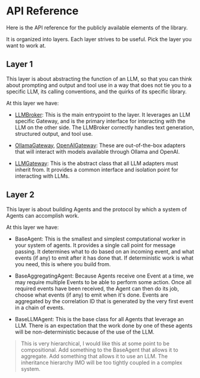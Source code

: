 # API Reference

Here is the API reference for the publicly available elements of the library.

It is organized into layers. Each layer strives to be useful. Pick the layer you want to work at.

## Layer 1

This layer is about abstracting the function of an LLM, so that you can think about prompting and output and tool use in
a way that does not tie you to a specific LLM, its calling conventions, and the quirks of its specific library.

At this layer we have:

- [LLMBroker](api_1.md#mojentic.llm.LLMBroker): This is the main entrypoint to the layer. It leverages an LLM specific
  Gateway, and is the primary interface for interacting with the LLM on the other side. The LLMBroker correctly handles
  text generation, structured output, and tool use.

- [OllamaGateway](api_1.md#mojentic.llm.OllamaGateway), [OpenAIGateway](api_1.md#mojentic.llm.OpenAIGateway): These are
  out-of-the-box adapters that will interact with models available through
  Ollama and OpenAI.

- [LLMGateway](api_1.md#mojentic.llm.LLMGateway): This is the abstract class that all LLM adapters must inherit from. It
  provides a common interface and isolation point for interacting with LLMs.

## Layer 2

This layer is about building Agents and the protocol by which a system of Agents can accomplish work.

At this layer we have:

- BaseAgent: This is the smallest and simplest computational worker in your system of agents. It provides a single call
  point for message passing. It determines what to do based on an incoming event, and what events (if any) to emit after
  it has done that. If deterministic work is what you need, this is where you build from.

- BaseAggregatingAgent: Because Agents receive one Event at a time, we may require multiple Events to be able to perform
  some action. Once all required events have been received, the Agent can then do its job, choose what events (if any)
  to emit when it's done. Events are aggregated by the correlation ID that is generated by the very first event in a
  chain of events.

- BaseLLMAgent: This is the base class for all Agents that leverage an LLM. There is an expectation that the work done
  by one of these agents will be non-deterministic because of the use of the LLM.

> This is very hierarchical, I would like this at some point to be compositional. Add something to the BaseAgent that
> allows it to aggregate. Add something that allows it to use an LLM. The inheritance hierarchy IMO will be too tightly
> coupled in a complex system.
